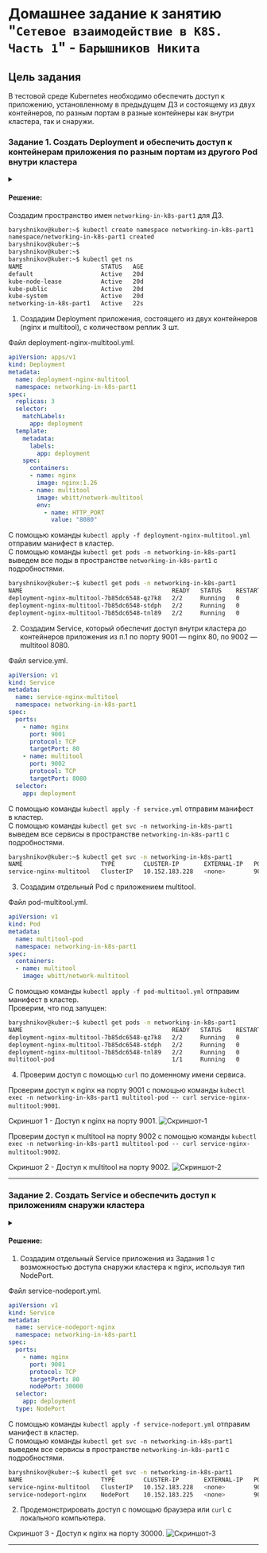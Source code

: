 # Домашнее задание к занятию "`Сетевое взаимодействие в K8S. Часть 1`" - `Барышников Никита`


## Цель задания

В тестовой среде Kubernetes необходимо обеспечить доступ к приложению, установленному в предыдущем ДЗ и состоящему из двух контейнеров, по разным портам в разные контейнеры как внутри кластера, так и снаружи.

### Задание 1. Создать Deployment и обеспечить доступ к контейнерам приложения по разным портам из другого Pod внутри кластера
<details>
	<summary></summary>
      <br>

1. Создать Deployment приложения, состоящего из двух контейнеров (nginx и multitool), с количеством реплик 3 шт.
2. Создать Service, который обеспечит доступ внутри кластера до контейнеров приложения из п.1 по порту 9001 — nginx 80, по 9002 — multitool 8080.
3. Создать отдельный Pod с приложением multitool и убедиться с помощью `curl`, что из пода есть доступ до приложения из п.1 по разным портам в разные контейнеры.
4. Продемонстрировать доступ с помощью `curl` по доменному имени сервиса.
5. Предоставить манифесты Deployment и Service в решении, а также скриншоты или вывод команды п.4.

</details>

#### Решение:

Создадим пространство имен `networking-in-k8s-part1` для ДЗ.
```bash
baryshnikov@kuber:~$ kubectl create namespace networking-in-k8s-part1
namespace/networking-in-k8s-part1 created
baryshnikov@kuber:~$
baryshnikov@kuber:~$
baryshnikov@kuber:~$ kubectl get ns
NAME                      STATUS   AGE
default                   Active   20d
kube-node-lease           Active   20d
kube-public               Active   20d
kube-system               Active   20d
networking-in-k8s-part1   Active   22s
```

1. Создадим Deployment приложения, состоящего из двух контейнеров (nginx и multitool), с количеством реплик 3 шт.

Файл deployment-nginx-multitool.yml.
```yml
apiVersion: apps/v1
kind: Deployment
metadata:
  name: deployment-nginx-multitool
  namespace: networking-in-k8s-part1
spec:
  replicas: 3
  selector:
    matchLabels:
      app: deployment
  template:
    metadata:
      labels:
        app: deployment
    spec:
      containers:
      - name: nginx
        image: nginx:1.26
      - name: multitool
        image: wbitt/network-multitool
        env:
          - name: HTTP_PORT
            value: "8080"
```

С помощью команды `kubectl apply -f deployment-nginx-multitool.yml` отправим манифест в кластер.  
C помощью команды `kubectl get pods -n networking-in-k8s-part1` выведем все поды в пространстве `networking-in-k8s-part1` с подробностями.
```bash
baryshnikov@kuber:~$ kubectl get pods -n networking-in-k8s-part1
NAME                                          READY   STATUS    RESTARTS   AGE
deployment-nginx-multitool-7b85dc6548-qz7k8   2/2     Running   0          10s
deployment-nginx-multitool-7b85dc6548-stdph   2/2     Running   0          5s
deployment-nginx-multitool-7b85dc6548-tnl89   2/2     Running   0          8s
```

2. Создадим Service, который обеспечит доступ внутри кластера до контейнеров приложения из п.1 по порту 9001 — nginx 80, по 9002 — multitool 8080.

Файл service.yml.
```yml
apiVersion: v1
kind: Service
metadata:
  name: service-nginx-multitool
  namespace: networking-in-k8s-part1
spec:
  ports:
    - name: nginx
      port: 9001
      protocol: TCP
      targetPort: 80
    - name: multitool
      port: 9002
      protocol: TCP
      targetPort: 8080
  selector:
    app: deployment
```

С помощью команды `kubectl apply -f service.yml` отправим манифест в кластер.  
C помощью команды `kubectl get svc -n networking-in-k8s-part1` выведем все сервисы в пространстве `networking-in-k8s-part1` с подробностями.
```bash
baryshnikov@kuber:~$ kubectl get svc -n networking-in-k8s-part1
NAME                      TYPE        CLUSTER-IP       EXTERNAL-IP   PORT(S)             AGE
service-nginx-multitool   ClusterIP   10.152.183.228   <none>        9001/TCP,9002/TCP   52s
```

3. Создадим отдельный Pod с приложением multitool.

Файл pod-multitool.yml.
```yml
apiVersion: v1
kind: Pod
metadata:
  name: multitool-pod
  namespace: networking-in-k8s-part1
spec:
  containers:
  - name: multitool
    image: wbitt/network-multitool
```

С помощью команды `kubectl apply -f pod-multitool.yml` отправим манифест в кластер.  
Проверим, что под запущен:
```bash
baryshnikov@kuber:~$ kubectl get pods -n networking-in-k8s-part1
NAME                                          READY   STATUS    RESTARTS   AGE
deployment-nginx-multitool-7b85dc6548-qz7k8   2/2     Running   0          23m
deployment-nginx-multitool-7b85dc6548-stdph   2/2     Running   0          22m
deployment-nginx-multitool-7b85dc6548-tnl89   2/2     Running   0          22m
multitool-pod                                 1/1     Running   0          28s
```

4. Проверим доступ с помощью `curl` по доменному имени сервиса.

Проверим доступ к nginx на порту 9001 с помощью команды `kubectl exec -n networking-in-k8s-part1 multitool-pod -- curl service-nginx-multitool:9001`.

Скриншот 1 - Доступ к nginx на порту 9001.
![Скриншот-1](./img/22.4.1.4.1_Доступ_к_nginx_на_порту_9001.png)

Проверим доступ к multitool на порту 9002 с помощью команды `kubectl exec -n networking-in-k8s-part1 multitool-pod -- curl service-nginx-multitool:9002`.

Скриншот 2 - Доступ к multitool на порту 9002.
![Скриншот-2](./img/22.4.1.4.2_Доступ_к_multitool_на_порту_9002.png)

---

### Задание 2. Создать Service и обеспечить доступ к приложениям снаружи кластера
<details>
	<summary></summary>
      <br>

1. Создать отдельный Service приложения из Задания 1 с возможностью доступа снаружи кластера к nginx, используя тип NodePort.
2. Продемонстрировать доступ с помощью браузера или `curl` с локального компьютера.
3. Предоставить манифест и Service в решении, а также скриншоты или вывод команды п.2.

</details>

#### Решение:

1. Создадим отдельный Service приложения из Задания 1 с возможностью доступа снаружи кластера к nginx, используя тип NodePort.

Файл service-nodeport.yml.
```yml
apiVersion: v1
kind: Service
metadata:
  name: service-nodeport-nginx
  namespace: networking-in-k8s-part1
spec:
  ports:
    - name: nginx
      port: 9001
      protocol: TCP
      targetPort: 80
      nodePort: 30000
  selector:
    app: deployment
  type: NodePort
```

С помощью команды `kubectl apply -f service-nodeport.yml` отправим манифест в кластер.  
C помощью команды `kubectl get svc -n networking-in-k8s-part1` выведем все сервисы в пространстве `networking-in-k8s-part1` с подробностями.
```bash
baryshnikov@kuber:~$ kubectl get svc -n networking-in-k8s-part1
NAME                      TYPE        CLUSTER-IP       EXTERNAL-IP   PORT(S)             AGE
service-nginx-multitool   ClusterIP   10.152.183.228   <none>        9001/TCP,9002/TCP   91m
service-nodeport-nginx    NodePort    10.152.183.225   <none>        9001:30000/TCP      19s
```

2. Продемонстрировать доступ с помощью браузера или `curl` с локального компьютера.

Скриншот 3 - Доступ к nginx на порту 30000.
![Скриншот-3](./img/22.4.2.2_Доступ_к_nginx_на_порту_30000.png)

---